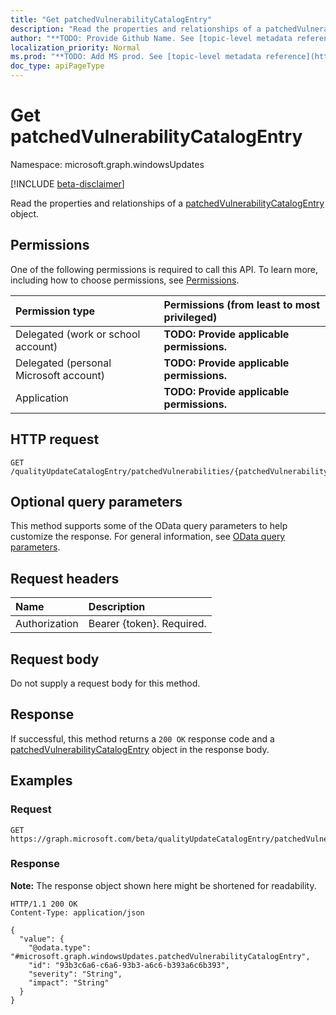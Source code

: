 ```yaml
---
title: "Get patchedVulnerabilityCatalogEntry"
description: "Read the properties and relationships of a patchedVulnerabilityCatalogEntry object."
author: "**TODO: Provide Github Name. See [topic-level metadata reference](https://msgo.azurewebsites.net/add/document/guidelines/metadata.html#topic-level-metadata)**"
localization_priority: Normal
ms.prod: "**TODO: Add MS prod. See [topic-level metadata reference](https://msgo.azurewebsites.net/add/document/guidelines/metadata.html#topic-level-metadata)**"
doc_type: apiPageType
---
```


# Get patchedVulnerabilityCatalogEntry
Namespace: microsoft.graph.windowsUpdates

[!INCLUDE [beta-disclaimer](../../includes/beta-disclaimer.md)]

Read the properties and relationships of a [patchedVulnerabilityCatalogEntry](../resources/windowsupdates-patchedvulnerabilitycatalogentry.md) object.

## Permissions
One of the following permissions is required to call this API. To learn more, including how to choose permissions, see [Permissions](/graph/permissions-reference).

|Permission type|Permissions (from least to most privileged)|
|:---|:---|
|Delegated (work or school account)|**TODO: Provide applicable permissions.**|
|Delegated (personal Microsoft account)|**TODO: Provide applicable permissions.**|
|Application|**TODO: Provide applicable permissions.**|

## HTTP request

<!-- {
  "blockType": "ignored"
}
-->
``` http
GET /qualityUpdateCatalogEntry/patchedVulnerabilities/{patchedVulnerabilityCatalogEntryId}
```

## Optional query parameters
This method supports some of the OData query parameters to help customize the response. For general information, see [OData query parameters](/graph/query-parameters).

## Request headers
|Name|Description|
|:---|:---|
|Authorization|Bearer {token}. Required.|

## Request body
Do not supply a request body for this method.

## Response

If successful, this method returns a `200 OK` response code and a [patchedVulnerabilityCatalogEntry](../resources/windowsupdates-patchedvulnerabilitycatalogentry.md) object in the response body.

## Examples

### Request
<!-- {
  "blockType": "request",
  "name": "get_patchedvulnerabilitycatalogentry"
}
-->
``` http
GET https://graph.microsoft.com/beta/qualityUpdateCatalogEntry/patchedVulnerabilities/{patchedVulnerabilityCatalogEntryId}
```


### Response
**Note:** The response object shown here might be shortened for readability.
<!-- {
  "blockType": "response",
  "truncated": true,
  "@odata.type": "microsoft.graph.windowsUpdates.patchedVulnerabilityCatalogEntry"
}
-->
``` http
HTTP/1.1 200 OK
Content-Type: application/json

{
  "value": {
    "@odata.type": "#microsoft.graph.windowsUpdates.patchedVulnerabilityCatalogEntry",
    "id": "93b3c6a6-c6a6-93b3-a6c6-b393a6c6b393",
    "severity": "String",
    "impact": "String"
  }
}
```

